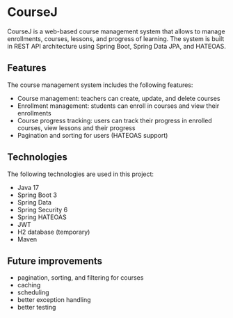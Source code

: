 

# CourseJ

CourseJ is a web-based course management system that allows to manage enrollments, courses, lessons, and progress of learning. The system is built in REST API architecture using Spring Boot, Spring Data JPA, and HATEOAS.




## Features

The course management system includes the following features:
- Course management: teachers can create, update, and delete courses
- Enrollment management: students can enroll in courses and view their enrollments
- Course progress tracking: users can track their progress in enrolled courses, view lessons and their progress
- Pagination and sorting for users (HATEOAS support)

## Technologies

The following technologies are used in this project:

- Java 17
- Spring Boot 3
- Spring Data
- Spring Security 6
- Spring HATEOAS
- JWT
- H2 database (temporary)
- Maven

## Future improvements
- pagination, sorting, and filtering for courses
- caching 
- scheduling 
- better exception handling
- better testing